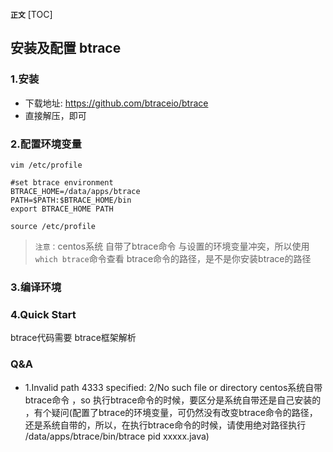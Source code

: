 **`正文`**
[TOC]

## 安装及配置 btrace
### 1.安装
* 下载地址: https://github.com/btraceio/btrace
* 直接解压，即可

### 2.配置环境变量
```
vim /etc/profile

#set btrace environment
BTRACE_HOME=/data/apps/btrace
PATH=$PATH:$BTRACE_HOME/bin
export BTRACE_HOME PATH

source /etc/profile
```

>`注意：`centos系统 自带了btrace命令 与设置的环境变量冲突，所以使用 `which btrace`命令查看 btrace命令的路径，是不是你安装btrace的路径

### 3.编译环境

### 4.Quick Start

btrace代码需要 btrace框架解析


### Q&A
* 1.Invalid path 4333 specified: 2/No such file or directory
centos系统自带btrace命令 ，so 执行btrace命令的时候，要区分是系统自带还是自己安装的 ，有个疑问(配置了btrace的环境变量，可仍然没有改变btrace命令的路径，还是系统自带的，所以，在执行btrace命令的时候，请使用绝对路径执行 /data/apps/btrace/bin/btrace pid xxxxx.java)
